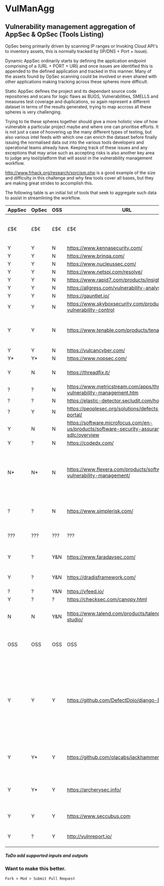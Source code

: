 # VulManAgg
## Vulnerability management aggregation of AppSec &amp; OpSec (Tools Listing)

OpSec being primarily driven by scanning IP ranges or Invoking Cloud API's to inventory assets, this is normally tracked by (IP/DNS + Port + Issue).

Dynamic AppSec ordinarily starts by defining the application endpoint comprising of a (URL + PORT + URI) and once issues are identified this is appended to the defined application and tracked in this manner. Many of the assets found by OpSec scanning could be involved or even shared with other applications making tracking across these spheres more difficult.

Static AppSec defines the project and its dependant source code repositories and scans for logic flaws as BUGS, Vulnerabilities, SMELLS and measures test coverage and duplications, so again represent a different dataset in terms of the results generated, trying to map accross all these spheres is very challenging.

Trying to tie these spheres together should give a more holistic view of how vulnerable a particular project maybe and where one can prioritise efforts. It is not just a case of hoovering up the many different types of testing, but also various intel feeds with which one can enrich the dataset before finally issuing the normalised data out into the various tools developers and operational teams already have. Keeping track of these issues and any exceptions that may arise such as accepting risks is also another key area to judge any tool/platform that will assist in the vulnerability management workflow.

http://www.frhack.org/research/xorcism.php is a good example of the size and difficulty in this challenge and why few tools cover all bases, but they are making great strides to accomplish this.

The following table is an initial list of tools that seek to aggregate such data to assist in streamlining the workflow.

|AppSec|OpSec|OSS|URL|Notes|
|---|---|---|---------------------------|--|
|£$€|£$€|£$€|£$€|<h3>Commercial Tools</h3>|
| Y | Y | N | https://www.kennasecurity.com/ |
| Y | Y | N | https://www.brinqa.com/ |
| Y | Y | N | https://www.nucleussec.com/ | 
| Y | Y | N | https://www.netspi.com/resolve/ |
| Y | Y | N | https://www.rapid7.com/products/insightvm/ |
| Y | Y | N | https://allgress.com/vulnerability-analysis |
| Y | Y | N | https://gauntlet.io/ |
| Y | Y | N | https://www.skyboxsecurity.com/products/skybox-vulnerability-control |
| Y | Y | N | https://www.tenable.com/products/tenable-lumin | they plan to pull in 3rd party scan data one to watch |
| Y | Y | N | https://vulcancyber.com/ |
| Y* | Y* | N | https://www.nopsec.com/ |
|Y | N | N | https://threadfix.it/ | No longer OSS since v2.3 |
| ? | ? | N | https://www.metricstream.com/apps/threat-vulnerability-management.htm |
| ? | ? | N | https://elastic-detector.secludit.com/home/sign_in |
| ? | Y | N | https://peoplesec.org/solutions/defects-analytics-portal/ |
| Y | N | N | https://software.microfocus.com/en-us/products/software-security-assurance-sdlc/overview |
| Y | ? | N | https://codedx.com/ |
| N* | N* | N | https://www.flexera.com/products/software-vulnerability-management/ | Patch management oriented, use to be Secunia(Had widest coverage of packages) |
| ? | ? | N | https://www.simplerisk.com/ | Free to use, orientated towards risk audits |
|???|???|???|???|<h3>Mixed</h3>|
| Y | ? | Y&N | https://www.faradaysec.com/ | CE edition heavily stripped back |
| Y | ? | Y&N | https://dradisframework.com/ | pentest & owasp oriented |
| ? | ? | Y&N | https://vfeed.io/ |
| Y | ? | ? | https://checksec.com/canopy.html |
| N | N | Y&N | https://www.talend.com/products/talend-open-studio/ | Can map and normalise many datasets |
|OSS|OSS|OSS|OSS|<h3>Open Source</h3>|
| Y | Y | Y | https://github.com/DefectDojo/django-DefectDojo | Looks the Biz but cannot import, '0 findings were processed'. Using API to add issues works, but dedupe is not working as expected, project is not updated often | 
| Y | Y*| Y | https://github.com/olacabs/jackhammer | Online demo has no import, cannot build any version locally |
| Y | Y* | Y | https://archerysec.info/ | Lack of import options, seems oriented to built in tools |
| Y | Y | Y | https://www.seccubus.com | * Not a tool to consolidate scan data |
| Y | ? | Y | http://vulnreport.io/ | pentest & owasp oriented |

#####  ToDo add supported inputs and outputs

### Want to make this better.
```Fork > Mod > Submit Pull Request ```
